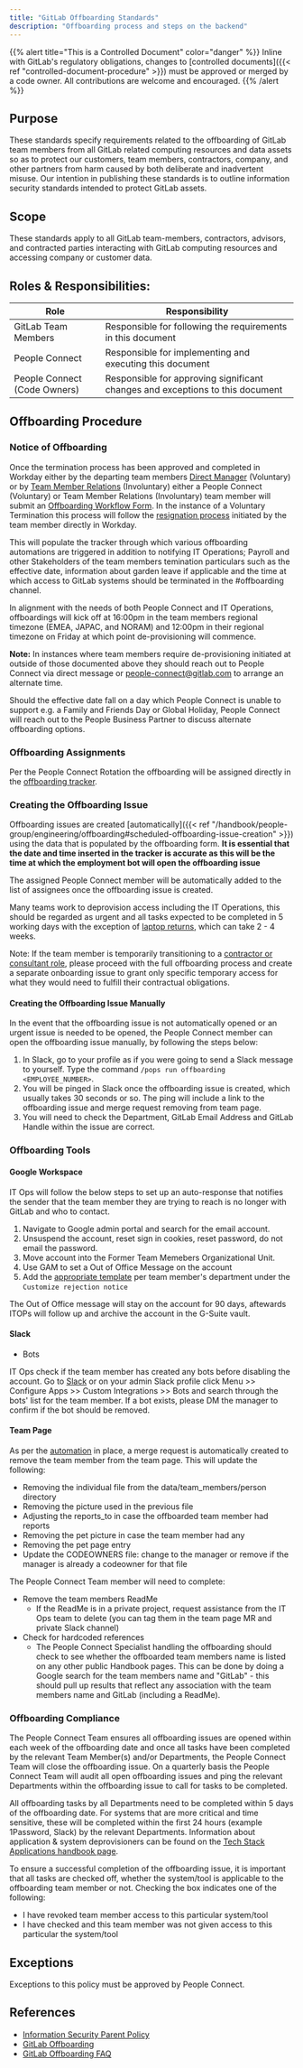 ```yaml
---
title: "GitLab Offboarding Standards"
description: "Offboarding process and steps on the backend"
---
```


{{% alert title="This is a Controlled Document" color="danger" %}}
Inline with GitLab's regulatory obligations, changes to [controlled documents]({{< ref "controlled-document-procedure" >}}) must be approved or merged by a code owner. All contributions are welcome and encouraged.
{{% /alert %}}

## Purpose

These standards specify requirements related to the offboarding of GitLab team members from all GitLab related computing resources and data assets so as to protect our customers, team members, contractors, company, and other partners from harm caused by both deliberate and inadvertent misuse. Our intention in publishing these standards is to outline information security standards intended to protect GitLab assets.

## Scope

These standards apply to all GitLab team-members, contractors, advisors, and contracted parties interacting with GitLab computing resources and accessing company or customer data.

## Roles & Responsibilities:

| Role  | Responsibility |
|-----------|-----------|
| GitLab Team Members | Responsible for following the requirements in this document |
| People Connect | Responsible for implementing and executing this document |
| People Connect (Code Owners) | Responsible for approving significant changes and exceptions to this document |

## Offboarding Procedure

### Notice of Offboarding

Once the termination process has been approved and completed in Workday either by the departing team members [Direct Manager](https://docs.google.com/document/d/1Fr1G1i1kssfADgDf3D6LbZHR8RZmWKZYDNV8AfduZ1c/edit) (Voluntary) or by [Team Member Relations](https://docs.google.com/document/d/1nMokz03AiUQtb0XV5zpD9CjaQKcX5Lu8p5ASZy3cJVA/edit) (Involuntary) either a People Connect (Voluntary) or Team Member Relations (Involuntary) team member will submit an [Offboarding Workflow Form](https://docs.google.com/forms/d/e/1FAIpQLScBBnV7bKKVkqfTk9Aq9sfSB_r85SKTxt0_mC6RhbRwU3DtSA/viewform).  In the instance of a Voluntary Termination this process will follow the [resignation process](https://docs.google.com/document/d/1AVHHBKd6dtyn0DOl4_UydbdEhectLpH5aMh17r9Sg_4/edit) initiated by the team member directly in Workday.

This will populate the tracker through which various offboarding automations are triggered in addition to notifying IT Operations; Payroll and other Stakeholders of the team members temination particulars such as the effective date, information about garden leave if applicable and the time at which access to GitLab systems should be terminated in the #offboarding channel.

In alignment with the needs of both People Connect and IT Operations, offboardings will kick off at 16:00pm in the team members regional timezone (EMEA, JAPAC, and NORAM) and 12:00pm in their regional timezone on Friday at which point de-provisioning will commence.

**Note:** In instances where team members require de-provisioning initiated at outside of those documented above they should reach out to People Connect via direct message or people-connect@gitlab.com to arrange an alternate time.

Should the effective date fall on a day which People Connect is unable to support e.g. a Family and Friends Day or Global Holiday, People Connect will reach out to the People Business Partner to discuss alternate offboarding options.

### Offboarding Assignments

Per the People Connect Rotation the offboarding will be assigned directly in the [offboarding tracker](https://docs.google.com/spreadsheets/d/1Z45eOZ2rCRIKgGae3eOKQ8lhIbAPikSs5gLz3V8Kh9U/edit?ts=5e7a2c42#gid=989170380).

### Creating the Offboarding Issue

Offboarding issues are created [automatically]({{< ref "/handbook/people-group/engineering/offboarding#scheduled-offboarding-issue-creation" >}}) using the data that is populated by the offboarding form. **It is essential that the date and time inserted in the tracker is accurate as this will be the time at which the employment bot will open the offboarding issue**

The assigned People Connect member will be automatically added to the list of assignees once the offboarding issue is created.

Many teams work to deprovision access including the IT Operations, this should be regarded as urgent and all tasks expected to be completed in 5 working days with the exception of [laptop returns](/handbook/business-technology/team-member-enablement/onboarding-access-requests/#returning-oldoffboarded-laptops), which can take 2 - 4 weeks.

Note: If the team member is temporarily transitioning to a [contractor or consultant role](/handbook/business-technology/end-user-services/onboarding-access-requests/temporary-service-providers/), please proceed with the full offboarding process and create a separate onboarding issue to grant only specific temporary access for what they would need to fulfill their contractual obligations.

#### Creating the Offboarding Issue Manually

In the event that the offboarding issue is not automatically opened or an urgent issue is needed to be opened, the People Connect member can open the offboarding issue manually, by following the steps below:

1. In Slack, go to your profile as if you were going to send a Slack message to yourself. Type the command `/pops run offboarding <EMPLOYEE_NUMBER>`.
1. You will be pinged in Slack once the offboarding issue is created, which usually takes 30 seconds or so. The ping will include a link to the offboarding issue and merge request removing from team page.
1. You will need to check the Department, GitLab Email Address and GitLab Handle within the issue are correct.

### Offboarding Tools

#### Google Workspace

IT Ops will follow the below steps to set up an auto-response that notifies the sender that the team member they are trying to reach is no longer with GitLab and who to contact.

1. Navigate to Google admin portal and search for the email account.
1. Unsuspend the account, reset sign in cookies, reset password, do not email the password.
1. Move account into the Former Team Memebers Organizational Unit.
1. Use GAM to set a Out of Office Message on the account
1. Add the [appropriate template](https://gitlab.com/gitlab-com/people-group/people-operations/employment-templates/-/blob/main/email_templates/offboarding_rejection.md) per team member's department under the `Customize rejection notice`

The Out of Office message will stay on the account for 90 days, aftewards ITOPs will follow up and archive the account in the G-Suite vault.

#### Slack

- Bots

IT Ops check if the team member has created any bots before disabling the account. Go to [Slack](https://gitlab.slack.com/apps/manage) or on your admin Slack profile click Menu >> Configure Apps >> Custom Integrations >> Bots and search through the bots' list for the team member.
If a bot exists, please DM the manager to confirm if the bot should be removed.

#### Team Page

As per the [automation](/handbook/people-group/engineering/offboarding/#offboarding-merge-request) in place, a merge request is automatically created to remove the team member from the team page. This will update the following:

- Removing the individual file from the data/team_members/person directory
- Removing the picture used in the previous file
- Adjusting the reports_to in case the offboarded team member had reports
- Removing the pet picture in case the team member had any
- Removing the pet page entry
- Update the CODEOWNERS file: change to the manager or remove if the manager is already a codeowner for that file

The People Connect Team member will need to complete:

- Remove the team members ReadMe
   - If the ReadMe is in a private project, request assistance from the IT Ops team to delete (you can tag them in the team page MR and private Slack channel)
- Check for hardcoded references
   - The People Connect Specialist handling the offboarding should check to see whether the offboarded team members name is listed on any other public Handbook pages. This can be done by doing a Google search for the team members name and "GitLab" - this should pull up results that reflect any association with the team members name and GitLab (including a ReadMe).

### Offboarding Compliance

The People Connect Team ensures all offboarding issues are opened within each week of the offboarding date and once all tasks have been completed by the relevant Team Member(s) and/or Departments, the People Connect Team will close the offboarding issue. On a quarterly basis the People Connect Team  will audit all open offboarding issues and ping the relevant Departments within the offboarding issue to call for tasks to be completed.

All offboarding tasks by all Departments need to be completed within 5 days of the offboarding date. For systems that are more critical and time sensitive, these will be completed within the first 24 hours (example 1Password, Slack) by the relevant Departments. Information about application & system deprovisioners can be found on the [Tech Stack Applications handbook page](/handbook/business-technology/tech-stack-applications/).

To ensure a successful completion of the offboarding issue, it is important that all tasks are checked off, whether the system/tool is applicable to the offboarding team member or not. Checking the box indicates one of the following:

- I have revoked team member access to this particular system/tool
- I have checked and this team member was not given access to this particular the system/tool

## Exceptions

Exceptions to this policy must be approved by People Connect.

## References

- [Information Security Parent Policy](/handbook/security/)
- [GitLab Offboarding](/handbook/people-group/offboarding/)
- [GitLab Offboarding FAQ](/handbook/people-group/offboarding/faq.html)
